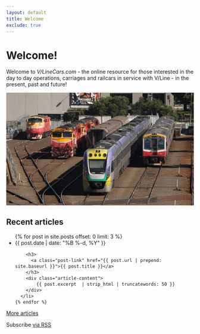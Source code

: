```yaml
---
layout: default
title: Welcome
exclude: true
---
```


<div class="home">

  <h1 class="page-heading">Welcome!</h1>
  
  <p>Welcome to <em>V/LineCars.com</em> - the online resource for those interested in the day to day operations, carriages and railcars in service with V/Line - in the present, past and future!</p>
  
  <p><img src="/images/header.jpg" alt="V/Line fleet in the sidings at Southern Cross Station" /></p>
  
  <h2>Recent articles</h2>

  <ul class="post-list">
    {% for post in site.posts offset: 0 limit: 3  %}
      <li>
        <span class="post-meta">{{ post.date | date: "%B %-d, %Y" }}</span>

        <h3>
          <a class="post-link" href="{{ post.url | prepend: site.baseurl }}">{{ post.title }}</a>
        </h3>
		<div class="article-content">
			{{ post.excerpt  | strip_html | truncatewords: 50 }}
		</div>
      </li>
    {% endfor %}
  </ul>
  
  <p><a href="{{ "/articles/" | prepend: site.baseurl }}">More articles</a></p>

  <p class="rss-subscribe">Subscribe <a href="{{ "/feed.xml" | prepend: site.baseurl }}">via RSS</a></p>

</div>
